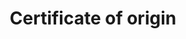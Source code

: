 ---
title: Certificate of origin
longTitle: 'Certificate of origin'
tags:
- gccommon
relatedTerm:
- "[[Certification]]"
---